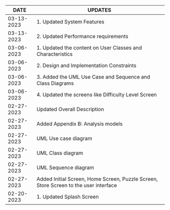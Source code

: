 | DATE  | UPDATES |
| ------------- | ------------- |
| 03-13-2023 | 1.	Updated System Features <br>
| 03-13-2023 | 2.	Updated Performance requirements | 
| 03-06-2023 | 1.	Updated the content on User Classes and Characteristics <br>
| 03-06-2023 | 2.	Design and Implementation Constraints <br>
| 03-06-2023 | 3.	Added the UML Use Case and Sequence and Class Diagrams <br>
| 03-06-2023 | 4.	Updated the screens like Difficulty Level Screen |
| 02-27-2023 | Updated Overall Description |
| 02-27-2023 | Added Appendix B: Analysis models <br>
| 02-27-2023 | UML Use case diagram
| 02-27-2023 | UML Class diagram
|02-27-2023  | UML Sequence diagram
|02-27-2023  | Added Initial Screen, Home Screen, Puzzle Screen, Store Screen to the user interface
| 02-20-2023 | 	1.	Updated Splash Screen |
